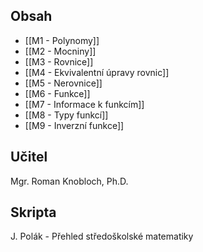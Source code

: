 ## Obsah
- [[M1 - Polynomy]]
- [[M2 - Mocniny]]
- [[M3 - Rovnice]]
- [[M4 - Ekvivalentní úpravy rovnic]]
- [[M5 - Nerovnice]]
- [[M6 - Funkce]]
- [[M7 - Informace k funkcím]]
- [[M8 - Typy funkcí]]
- [[M9 - Inverzní funkce]]
## Učitel
Mgr. Roman Knobloch, Ph.D.
## Skripta
J. Polák - Přehled středoškolské matematiky